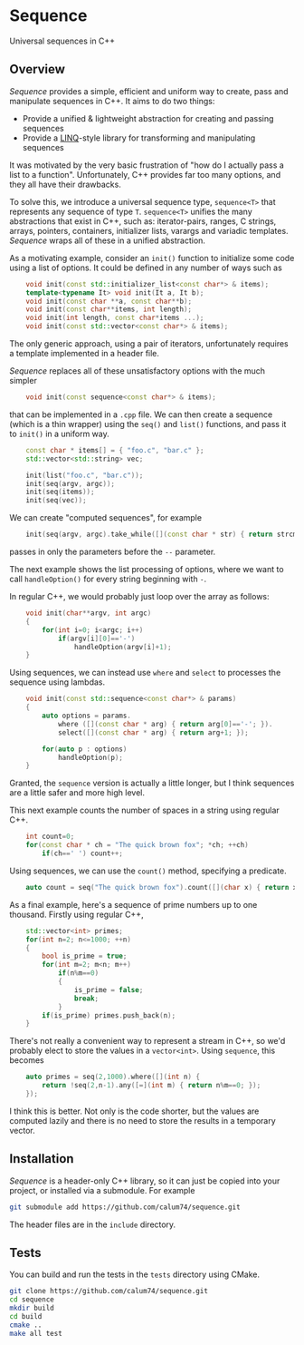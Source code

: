 # Sequence

Universal sequences in C++

## Overview

_Sequence_ provides a simple, efficient and uniform way to create, pass and manipulate sequences in C++. It aims to do two things:

- Provide a unified & lightweight abstraction for creating and passing sequences
- Provide a [LINQ](https://learn.microsoft.com/en-us/dotnet/csharp/programming-guide/concepts/linq/)-style library for transforming and manipulating sequences

It was motivated by the very basic frustration of "how do I actually pass a list to a function". Unfortunately, C++ provides far too many options, and they all have their drawbacks.

To solve this, we introduce a universal sequence type, `sequence<T>` that represents any sequence of type `T`. `sequence<T>` unifies the many abstractions that exist in C++, such as: iterator-pairs, ranges, C strings, arrays, pointers, containers, initializer lists, varargs and variadic templates. _Sequence_ wraps all of these in a unified abstraction.

As a motivating example, consider an `init()` function to initialize some code using a list of options. It could be defined in any number of ways such as

```c++
    void init(const std::initializer_list<const char*> & items);
    template<typename It> void init(It a, It b);
    void init(const char **a, const char**b);
    void init(const char**items, int length);
    void init(int length, const char*items ...);
    void init(const std::vector<const char*> & items);
```
The only generic approach, using a pair of iterators, unfortunately requires a template implemented in a header file.

_Sequence_ replaces all of these unsatisfactory options with the much simpler

```c++
    void init(const sequence<const char*> & items);
```

that can be implemented in a `.cpp` file. We can then create a sequence (which is a thin wrapper) using the `seq()` and `list()` functions, and pass it to `init()` in a uniform way.

```c++
    const char * items[] = { "foo.c", "bar.c" };
    std::vector<std::string> vec;

    init(list("foo.c", "bar.c"));
    init(seq(argv, argc));
    init(seq(items));
    init(seq(vec));
```

We can create "computed sequences", for example

```c++
    init(seq(argv, argc).take_while([](const char * str) { return strcmp(str, "--")!=0; }));
```

passes in only the parameters before the `--` parameter.

The next example shows the list processing of options, where we want to call `handleOption()` for every string beginning with `-`.

In regular C++, we would probably just loop over the array as follows:

```c++
    void init(char**argv, int argc)
    {
        for(int i=0; i<argc; i++)
            if(argv[i][0]=='-')
                handleOption(argv[i]+1);
    }
```

Using sequences, we can instead use `where` and `select` to processes the sequence using lambdas.

```c++
    void init(const std::sequence<const char*> & params)
    {
        auto options = params.
            where ([](const char * arg) { return arg[0]=='-'; }).
            select([](const char * arg) { return arg+1; });

        for(auto p : options)
            handleOption(p);
    }
```

Granted, the `sequence` version is actually a little longer, but I think sequences are a little safer and more high level. 

This next example counts the number of spaces in a string using regular C++.
```c++
    int count=0;
    for(const char * ch = "The quick brown fox"; *ch; ++ch)
        if(ch==' ') count++;
```

Using sequences, we can use the `count()` method, specifying a predicate.

```c++
    auto count = seq("The quick brown fox").count([](char x) { return x==' '; });
```

As a final example, here's a sequence of prime numbers up to one thousand. Firstly using regular C++,

```c++
    std::vector<int> primes;
    for(int n=2; n<=1000; ++n)
    {
        bool is_prime = true;
        for(int m=2; m<n; m++)
            if(n%m==0)
            {
                is_prime = false;
                break;
            }
        if(is_prime) primes.push_back(n);
    }
```

There's not really a convenient way to represent a stream in C++, so we'd probably elect to store the values in a `vector<int>`. Using `sequence`, this becomes

```c++
    auto primes = seq(2,1000).where([](int n) {
        return !seq(2,n-1).any([=](int m) { return n%m==0; });
    });
```

I think this is better. Not only is the code shorter, but the values are computed lazily and there is no need to store the results in a temporary vector.

## Installation

_Sequence_ is a header-only C++ library, so it can just be copied into your project, or installed via a submodule. For example

```bash
git submodule add https://github.com/calum74/sequence.git
```

The header files are in the `include` directory.

## Tests

You can build and run the tests in the `tests` directory using CMake.

```bash
git clone https://github.com/calum74/sequence.git
cd sequence
mkdir build
cd build
cmake ..
make all test
```

